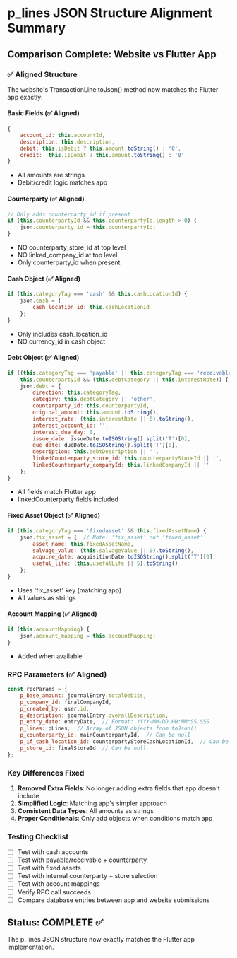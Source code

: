 # p_lines JSON Structure Alignment Summary

## Comparison Complete: Website vs Flutter App

### ✅ Aligned Structure

The website's TransactionLine.toJson() method now matches the Flutter app exactly:

#### Basic Fields (✅ Aligned)
```javascript
{
    account_id: this.accountId,
    description: this.description,
    debit: this.isDebit ? this.amount.toString() : '0',
    credit: !this.isDebit ? this.amount.toString() : '0'
}
```
- All amounts are strings
- Debit/credit logic matches app

#### Counterparty (✅ Aligned)
```javascript
// Only adds counterparty_id if present
if (this.counterpartyId && this.counterpartyId.length > 0) {
    json.counterparty_id = this.counterpartyId;
}
```
- NO counterparty_store_id at top level
- NO linked_company_id at top level
- Only counterparty_id when present

#### Cash Object (✅ Aligned)
```javascript
if (this.categoryTag === 'cash' && this.cashLocationId) {
    json.cash = {
        cash_location_id: this.cashLocationId
    };
}
```
- Only includes cash_location_id
- NO currency_id in cash object

#### Debt Object (✅ Aligned)
```javascript
if ((this.categoryTag === 'payable' || this.categoryTag === 'receivable') && 
    this.counterpartyId && (this.debtCategory || this.interestRate)) {
    json.debt = {
        direction: this.categoryTag,
        category: this.debtCategory || 'other',
        counterparty_id: this.counterpartyId,
        original_amount: this.amount.toString(),
        interest_rate: (this.interestRate || 0).toString(),
        interest_account_id: '',
        interest_due_day: 0,
        issue_date: issueDate.toISOString().split('T')[0],
        due_date: dueDate.toISOString().split('T')[0],
        description: this.debtDescription || '',
        linkedCounterparty_store_id: this.counterpartyStoreId || '',
        linkedCounterparty_companyId: this.linkedCompanyId || ''
    };
}
```
- All fields match Flutter app
- linkedCounterparty fields included

#### Fixed Asset Object (✅ Aligned)
```javascript
if (this.categoryTag === 'fixedasset' && this.fixedAssetName) {
    json.fix_asset = {  // Note: 'fix_asset' not 'fixed_asset'
        asset_name: this.fixedAssetName,
        salvage_value: (this.salvageValue || 0).toString(),
        acquire_date: acquisitionDate.toISOString().split('T')[0],
        useful_life: (this.usefulLife || 5).toString()
    };
}
```
- Uses 'fix_asset' key (matching app)
- All values as strings

#### Account Mapping (✅ Aligned)
```javascript
if (this.accountMapping) {
    json.account_mapping = this.accountMapping;
}
```
- Added when available

### RPC Parameters (✅ Aligned)

```javascript
const rpcParams = {
    p_base_amount: journalEntry.totalDebits,
    p_company_id: finalCompanyId,
    p_created_by: user.id,
    p_description: journalEntry.overallDescription,
    p_entry_date: entryDate,  // Format: YYYY-MM-DD HH:MM:SS.SSS
    p_lines: pLines,  // Array of JSON objects from toJson()
    p_counterparty_id: mainCounterpartyId,  // Can be null
    p_if_cash_location_id: counterpartyStoreCashLocationId,  // Can be null
    p_store_id: finalStoreId  // Can be null
};
```

### Key Differences Fixed

1. **Removed Extra Fields**: No longer adding extra fields that app doesn't include
2. **Simplified Logic**: Matching app's simpler approach  
3. **Consistent Data Types**: All amounts as strings
4. **Proper Conditionals**: Only add objects when conditions match app

### Testing Checklist

- [ ] Test with cash accounts
- [ ] Test with payable/receivable + counterparty
- [ ] Test with fixed assets
- [ ] Test with internal counterparty + store selection
- [ ] Test with account mappings
- [ ] Verify RPC call succeeds
- [ ] Compare database entries between app and website submissions

## Status: COMPLETE ✅

The p_lines JSON structure now exactly matches the Flutter app implementation.